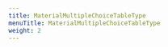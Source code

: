 ```yaml
---
title: MaterialMultipleChoiceTableType
menuTitle: MaterialMultipleChoiceTableType
weight: 2
---
```

